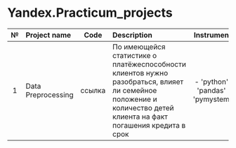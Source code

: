 # Yandex.Practicum_projects

| № | Project name       | Code   | Description | Instruments |
|:-:|:-------------------|:------:|:------------|:-----------:|
| 1 | Data Preprocessing | ссылка | По имеющейся статистике о платёжеспособности клиентов нужно разобраться, влияет ли семейное положение и количество детей клиента на факт погашения кредита в срок | - 'python' -'pandas' -'pymystem3' |
